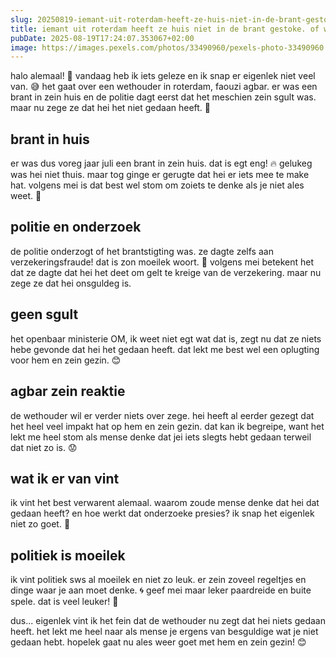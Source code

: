 ```yaml
---
slug: 20250819-iemant-uit-roterdam-heeft-ze-huis-niet-in-de-brant-gestoke-of-wel
title: iemant uit roterdam heeft ze huis niet in de brant gestoke. of wel?
pubDate: 2025-08-19T17:24:07.353067+02:00
image: https://images.pexels.com/photos/33490960/pexels-photo-33490960.jpeg?auto=compress&cs=tinysrgb&dpr=2&h=650&w=940
---
```

halo alemaal! 🌟 vandaag heb ik iets geleze en ik snap er eigenlek niet veel van. 😅 het gaat over een wethouder in roterdam, faouzi agbar. er was een brant in zein huis en de politie dagt eerst dat het meschien zein sgult was. maar nu zege ze dat hei het niet gedaan heeft. 🤔

## brant in huis
er was dus voreg jaar juli een brant in zein huis. dat is egt eng! 🔥 gelukeg was hei niet thuis. maar tog ginge er gerugte dat hei er iets mee te make hat. volgens mei is dat best wel stom om zoiets  te denke als je niet ales weet. 🤷

## politie en onderzoek
de politie onderzogt of het brantstigting was. ze dagte zelfs aan verzekeringsfraude! dat is zon moeilek woort. 😤 volgens mei betekent het dat ze dagte dat hei het deet om gelt te kreige van de verzekering. maar nu zege ze dat hei onsguldeg is. 

## geen sgult
het openbaar ministerie OM, ik weet niet egt wat dat is, zegt nu dat ze niets hebe gevonde dat hei het gedaan heeft. dat lekt me best wel een oplugting voor hem en zein gezin. 😊

## agbar zein reaktie
de wethouder wil er verder niets over zege. hei heeft al eerder gezegt dat het heel veel impakt hat op hem en zein gezin. dat kan ik begreipe, want het lekt me heel stom als mense denke dat jei iets slegts hebt gedaan terweil dat niet zo is. 😟

## wat ik er van vint
ik vint het best verwarent alemaal. waarom zoude mense denke dat hei dat gedaan heeft? en hoe werkt dat onderzoeke presies? ik snap het eigenlek niet zo goet. 🤔

## politiek is moeilek
ik vint politiek sws al moeilek en niet zo leuk. er zein zoveel regeltjes en dinge waar je aan moet denke. 🌀 geef mei maar leker paardreide en buite spele. dat is veel leuker! 🐴

dus...
eigenlek vint ik het fein dat de wethouder nu zegt dat hei niets gedaan heeft. het lekt me heel naar als mense je ergens van besguldige wat je niet gedaan hebt. hopelek gaat nu ales weer goet met hem en zein gezin! 😊
